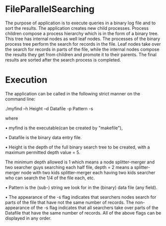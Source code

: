 # FileParallelSearching


The purpose of application is to execute queries in a binary log file and to sort the results.
The application creates new child processes. Process children compose a process hierarchy
which is in the form of a binary tree. This tree has internal nodes as well
leaf nodes.
The processes of the binary process tree perform the search for records in the file. Leaf nodes take over the search for records
in parts of the file, while the internal nodes compose the results they get from children
and promote it to their parents. The final results are sorted after the search process is completed.

# Execution

The application can be called in the following strict manner on the command line:

./myfind –h Height –d Datafile -p Pattern -s

where

• myfind is the executable(can be created by "makefile"),

• Datafile is the binary data entry file.

• Height is the depth of the full binary search tree to be created, with a maximum permitted depth value = 5.

The minimum depth allowed is 1 which means a node splitter-merger and two searcher guys searching each half file, depth = 2
means a splitter-merger node with two kids splitter-merger each having two kids searcher
who can search the 1/4 of the file each, etc.

• Pattern is the (sub-) string we look for in the (binary) data file (any field).

• The appearance of the -s flag indicates that searchers nodes search for parts of the file that have not
the same number of records.
The non-appearance of the -s flag indicates that all searchers take over parts of the Datafile that
have the same number of records.
All of the above flags can be displayed in any order.
